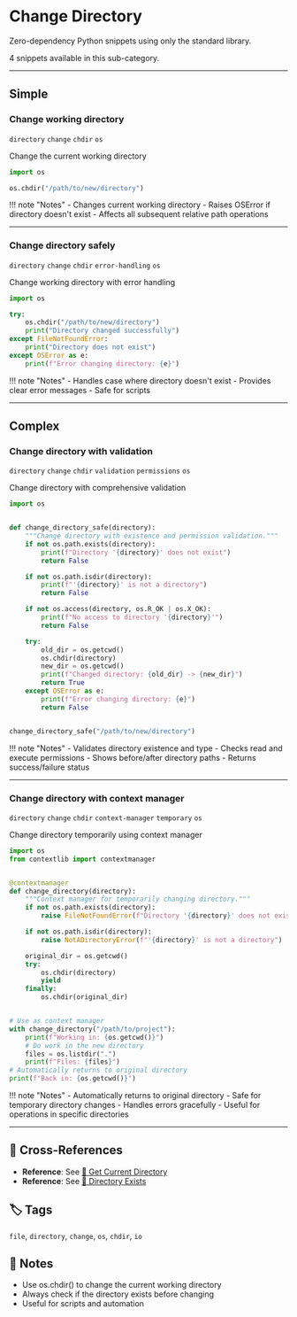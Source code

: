 # Change Directory

Zero-dependency Python snippets using only the standard library.

4 snippets available in this sub-category.

---

## Simple

###  Change working directory

`directory` `change` `chdir` `os`

Change the current working directory

```python
import os

os.chdir("/path/to/new/directory")
```

!!! note "Notes"
    - Changes current working directory
    - Raises OSError if directory doesn't exist
    - Affects all subsequent relative path operations

<hr class="snippet-divider">

### Change directory safely

`directory` `change` `chdir` `error-handling` `os`

Change working directory with error handling

```python
import os

try:
    os.chdir("/path/to/new/directory")
    print("Directory changed successfully")
except FileNotFoundError:
    print("Directory does not exist")
except OSError as e:
    print(f"Error changing directory: {e}")
```

!!! note "Notes"
    - Handles case where directory doesn't exist
    - Provides clear error messages
    - Safe for scripts

<hr class="snippet-divider">

## Complex

###  Change directory with validation

`directory` `change` `chdir` `validation` `permissions` `os`

Change directory with comprehensive validation

```python
import os


def change_directory_safe(directory):
    """Change directory with existence and permission validation."""
    if not os.path.exists(directory):
        print(f"Directory '{directory}' does not exist")
        return False

    if not os.path.isdir(directory):
        print(f"'{directory}' is not a directory")
        return False

    if not os.access(directory, os.R_OK | os.X_OK):
        print(f"No access to directory '{directory}'")
        return False

    try:
        old_dir = os.getcwd()
        os.chdir(directory)
        new_dir = os.getcwd()
        print(f"Changed directory: {old_dir} -> {new_dir}")
        return True
    except OSError as e:
        print(f"Error changing directory: {e}")
        return False


change_directory_safe("/path/to/new/directory")
```

!!! note "Notes"
    - Validates directory existence and type
    - Checks read and execute permissions
    - Shows before/after directory paths
    - Returns success/failure status

<hr class="snippet-divider">

### Change directory with context manager

`directory` `change` `chdir` `context-manager` `temporary` `os`

Change directory temporarily using context manager

```python
import os
from contextlib import contextmanager


@contextmanager
def change_directory(directory):
    """Context manager for temporarily changing directory."""
    if not os.path.exists(directory):
        raise FileNotFoundError(f"Directory '{directory}' does not exist")

    if not os.path.isdir(directory):
        raise NotADirectoryError(f"'{directory}' is not a directory")

    original_dir = os.getcwd()
    try:
        os.chdir(directory)
        yield
    finally:
        os.chdir(original_dir)


# Use as context manager
with change_directory("/path/to/project"):
    print(f"Working in: {os.getcwd()}")
    # Do work in the new directory
    files = os.listdir(".")
    print(f"Files: {files}")
# Automatically returns to original directory
print(f"Back in: {os.getcwd()}")
```

!!! note "Notes"
    - Automatically returns to original directory
    - Safe for temporary directory changes
    - Handles errors gracefully
    - Useful for operations in specific directories

<hr class="snippet-divider">

## 🔗 Cross-References

- **Reference**: See [📂 Get Current Directory](./get_current_directory.md)
- **Reference**: See [📂 Directory Exists](./directory_exists.md)

## 🏷️ Tags

`file`, `directory`, `change`, `os`, `chdir`, `io`

## 📝 Notes

- Use os.chdir() to change the current working directory
- Always check if the directory exists before changing
- Useful for scripts and automation
